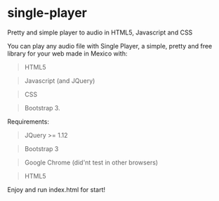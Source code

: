 # single-player
Pretty and simple player to audio in HTML5, Javascript and CSS

You can play any audio file with Single Player, a simple, pretty and free library for your web made in Mexico with:
  > HTML5
  
  > Javascript (and JQuery)
  
  > CSS
  
  > Bootstrap 3. 

Requirements:
  > JQuery >= 1.12
  
  > Bootstrap 3
  
  > Google Chrome (did'nt test in other browsers)
  
  > HTML5
  
Enjoy and run index.html for start!
